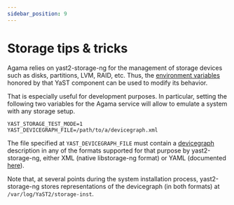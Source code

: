 ```yaml
---
sidebar_position: 9
---
```


# Storage tips & tricks

Agama relies on yast2-storage-ng for the management of storage devices such as disks, partitions,
LVM, RAID, etc. Thus, the [environment
variables](https://github.com/yast/yast-storage-ng/blob/master/src/lib/y2storage/storage_env.rb)
honored by that YaST component can be used to modify its behavior.

That is especially useful for development purposes. In particular, setting the following two
variables for the Agama service will allow to emulate a system with any storage setup.

```shell
YAST_STORAGE_TEST_MODE=1
YAST_DEVICEGRAPH_FILE=/path/to/a/devicegraph.xml
```

The file specified at `YAST_DEVICEGRAPH_FILE` must contain a
[devicegraph](https://github.com/openSUSE/libstorage-ng/blob/master/doc/overview.md#device-graph)
description in any of the formats supported for that purpose by yast2-storage-ng, either XML (native
libstorage-ng format) or YAML (documented
[here](https://github.com/yast/yast-storage-ng/blob/master/doc/fake-devicegraphs-yaml-format.md)).

Note that, at several points during the system installation process, yast2-storage-ng stores
representations of the devicegraph (in both formats) at `/var/log/YaST2/storage-inst`.
